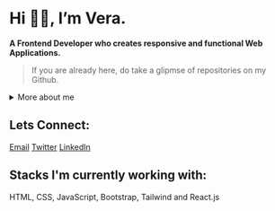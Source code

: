 # Hi 👋🏼, I’m Vera.
**A Frontend Developer who creates responsive and functional Web Applications.**
> If you are already here, do take a glipmse of repositories on my Github.

<details>
    <summary>More about me</summary>
    
        I have passion for implementing designs to pixel-perect and turning ideas to workable solutions. 
        I love to create solutions to promblems in my immediate environment. 
    
        With a background in computer science, I strive to solve technical and provide efficient solutions to complex problems. 
        My goal is not only to build applications that are scalable and efficient but ones that provides seamless user experience.
    
        I am currently learning React.js and looking to collaborate on open source projects, with a goal 
        to be more involved in the community. 
</details>

## Lets Connect:
 [Email](chiomaverankanmuo@gmail.com)    [Twitter](https://twitter.com/nkanmuo_vera)    [LinkedIn](https://www.linkedin.com/in/chioma-vera-nkanmuo/)
 
 ## Stacks I'm currently working with:
 HTML, CSS, JavaScript, Bootstrap, Tailwind and React.js

<!---
chiomavera/chiomavera is a ✨ special ✨ repository because its `README.md` (this file) appears on your GitHub profile.
You can click the Preview link to take a look at your changes.
--->
